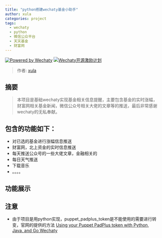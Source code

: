 ```yaml
---
title: "python搭建wechaty基金小助手"
author: xula
categories: project
tags:
  - wechaty
  - python
  - 微信公众平台
  - 天天基金
  - 财富网
---
```

[![Powered by Wechaty](https://img.shields.io/badge/Powered%20By-Wechaty-green.svg)](https://github.com/chatie/wechaty)
[![Wechaty开源激励计划](https://img.shields.io/badge/Wechaty-开源激励计划-green.svg)](https://github.com/juzibot/Welcome/wiki/Everything-about-Wechaty)

> 作者: [xula](https://github.com/xula/)
## 摘要

> 本项目是基础wechaty实现基金相关信息提醒，主要包含基金的实时涨幅，财富网相关基金新闻，微信公众号相关大佬的文章等的推送，最后非常感谢wechaty的无私奉献。

## 包含的功能如下：

* 对已选的基金进行涨幅信息推送
* 财富网，北上资金的实时信息推送
* 每天推送公众号的一些大佬文章，金融相关的
* 每日天气推送
* 下载音乐
* 。。。。

## 功能展示




## 注意
* 由于项目是用python实现，puppet_padplus_token是不能使用的需要进行转变，官网的提供的方法 [Using your Puppet PadPlus token with Python, Java, and Go Wechaty](https://github.com/wechaty/wechaty/issues/1985)


 